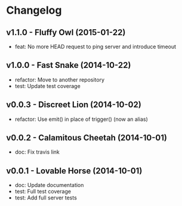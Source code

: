 Changelog
=========

v1.1.0 - Fluffy Owl (2015-01-22) 
----------------------------------------------------------------------

  - feat: No more HEAD request to ping server and introduce timeout


v1.0.0 - Fast Snake (2014-10-22) 
----------------------------------------------------------------------

  - refactor: Move to another repository
  - test: Update test coverage


v0.0.3 - Discreet Lion (2014-10-02) 
----------------------------------------------------------------------

  - refactor: Use emit() in place of trigger() (now an alias)


v0.0.2 - Calamitous Cheetah (2014-10-01) 
----------------------------------------------------------------------

  - doc: Fix travis link


v0.0.1 - Lovable Horse (2014-10-01) 
----------------------------------------------------------------------

  - doc: Update documentation
  - test: Full test coverage
  - test: Add full server tests


